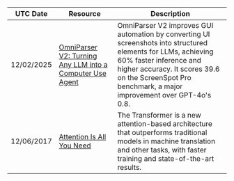 <table>
  <thead>
    <tr>
      <th>UTC Date</th>
      <th>Resource</th>
      <th>Description</th>
    </tr>
  </thead>
  <tbody>
    <tr>
      <td>12/02/2025</td>
      <td>
        <a
          href="https://www.microsoft.com/en-us/research/articles/omniparser-v2-turning-any-llm-into-a-computer-use-agent/"
          >OmniParser V2: Turning Any LLM into a Computer Use Agent</a
        >
      </td>
      <td>
        OmniParser V2 improves GUI automation by converting UI screenshots into structured elements for LLMs, achieving
        60% faster inference and higher accuracy. It scores 39.6 on the ScreenSpot Pro benchmark, a major improvement
        over GPT-4o's 0.8.
      </td>
    </tr>
    <tr>
      <td>12/06/2017</td>
      <td><a href="https://arxiv.org/abs/1706.03762">Attention Is All You Need</a></td>
      <td>
        The Transformer is a new attention-based architecture that outperforms traditional models in machine translation
        and other tasks, with faster training and state-of-the-art results.
      </td>
    </tr>
  </tbody>
</table>
